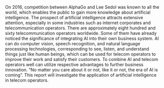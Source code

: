 On 2016, competition between AlphaGo and Lee Sedol was known to all the world, which enables the public to gain more knowledge about artificial intelligence. The prospect of artificial intelligence attracts extensive attention, especially in some industries such as internet corporates and telecommunication operators. There are approximately eight hundred and sixty telecommunication operators worldwide. Some of them have already noticed the significance of integrating AI into their own business system. AI can do computer vision, speech recognition, and natural language processing technologies, corresponding to see, listen, and understand things just like human beings, which can be used for telecom operators to improve their work and satisfy their customers. To combine AI and telecom operators well can utilize respective advantages to further business innovation. “No matter you care about it or not, like it or not, the era of AI is coming”. This report will investigate the application of artificial intelligence in telecom operators.
